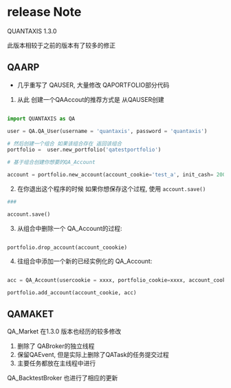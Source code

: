 # release Note

QUANTAXIS 1.3.0


此版本相较于之前的版本有了较多的修正

## QAARP

- 几乎重写了 QAUSER, 大量修改 QAPORTFOLIO部分代码


1. 从此 创建一个QAAccout的推荐方式是  从QAUSER创建

```python

import QUANTAXIS as QA

user = QA.QA_User(username = 'quantaxis', password = 'quantaxis')

# 然后创建一个组合 如果该组合存在 返回该组合
portfolio =  user.new_portfolio('qatestportfolio')

# 基于组合创建你想要的QA_Account

account = portfolio.new_account(account_cookie='test_a', init_cash= 200000, ....)

```
2. 在你退出这个程序的时候 如果你想保存这个过程, 使用 ```account.save()```

```python
###

account.save()
```

3. 从组合中删除一个 QA_Account的过程:

```

portfolio.drop_account(account_coookie)
```

4. 往组合中添加一个新的已经实例化的 QA_Account:

```python

acc = QA_Account(usercookie = xxxx, portfolio_cookie=xxxx, account_cookie=xxxx)

portfolio.add_account(account_cookie, acc)
```

## QAMAKET


QA_Market 在1.3.0 版本也经历的较多修改

1. 删除了 QABroker的独立线程
2. 保留QAEvent, 但是实际上删除了QATask的任务提交过程
3. 主要任务都放在主线程中进行


QA_BacktestBroker 也进行了相应的更新



